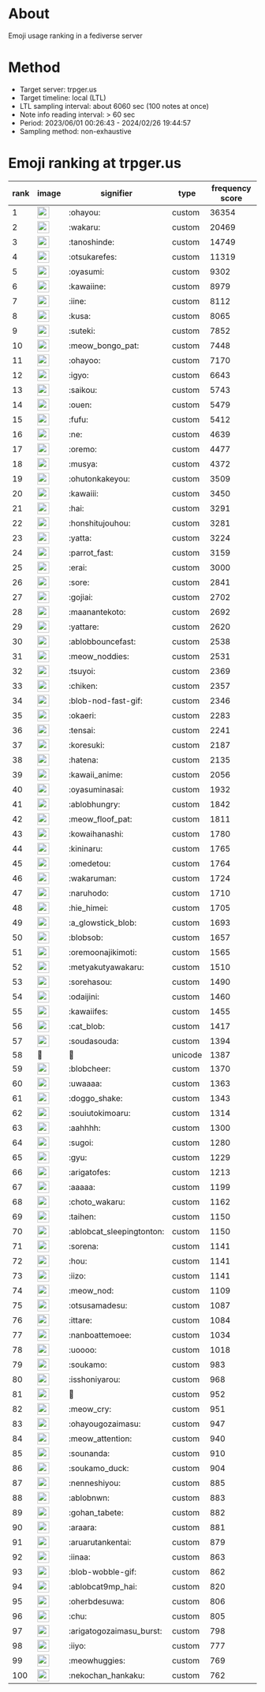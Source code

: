 # About
Emoji usage ranking in a fediverse server

# Method
- Target server: trpger.us
- Target timeline: local (LTL)
- LTL sampling interval: about 6060 sec (100 notes at once)
- Note info reading interval: > 60 sec
- Period: 2023/06/01 00:26:43 - 2024/02/26 19:44:57 
- Sampling method: non-exhaustive

# Emoji ranking at trpger.us

|rank|image|signifier|type|frequency score|
|----|----|----|----|----|
|1|<img height="24" src="https://trpger.us/emoji/ohayou.webp">|:ohayou:|custom|36354|
|2|<img height="24" src="https://trpger.us/emoji/wakaru.webp">|:wakaru:|custom|20469|
|3|<img height="24" src="https://trpger.us/emoji/tanoshinde.webp">|:tanoshinde:|custom|14749|
|4|<img height="24" src="https://trpger.us/emoji/otsukarefes.webp">|:otsukarefes:|custom|11319|
|5|<img height="24" src="https://trpger.us/emoji/oyasumi.webp">|:oyasumi:|custom|9302|
|6|<img height="24" src="https://trpger.us/emoji/kawaiine.webp">|:kawaiine:|custom|8979|
|7|<img height="24" src="https://trpger.us/emoji/iine.webp">|:iine:|custom|8112|
|8|<img height="24" src="https://trpger.us/emoji/kusa.webp">|:kusa:|custom|8065|
|9|<img height="24" src="https://trpger.us/emoji/suteki.webp">|:suteki:|custom|7852|
|10|<img height="24" src="https://trpger.us/emoji/meow_bongo_pat.webp">|:meow_bongo_pat:|custom|7448|
|11|<img height="24" src="https://trpger.us/emoji/ohayoo.webp">|:ohayoo:|custom|7170|
|12|<img height="24" src="https://trpger.us/emoji/igyo.webp">|:igyo:|custom|6643|
|13|<img height="24" src="https://trpger.us/emoji/saikou.webp">|:saikou:|custom|5743|
|14|<img height="24" src="https://trpger.us/emoji/ouen.webp">|:ouen:|custom|5479|
|15|<img height="24" src="https://trpger.us/emoji/fufu.webp">|:fufu:|custom|5412|
|16|<img height="24" src="https://trpger.us/emoji/ne.webp">|:ne:|custom|4639|
|17|<img height="24" src="https://trpger.us/emoji/oremo.webp">|:oremo:|custom|4477|
|18|<img height="24" src="https://trpger.us/emoji/musya.webp">|:musya:|custom|4372|
|19|<img height="24" src="https://trpger.us/emoji/ohutonkakeyou.webp">|:ohutonkakeyou:|custom|3509|
|20|<img height="24" src="https://trpger.us/emoji/kawaiii.webp">|:kawaiii:|custom|3450|
|21|<img height="24" src="https://trpger.us/emoji/hai.webp">|:hai:|custom|3291|
|22|<img height="24" src="https://trpger.us/emoji/honshitujouhou.webp">|:honshitujouhou:|custom|3281|
|23|<img height="24" src="https://trpger.us/emoji/yatta.webp">|:yatta:|custom|3224|
|24|<img height="24" src="https://trpger.us/emoji/parrot_fast.webp">|:parrot_fast:|custom|3159|
|25|<img height="24" src="https://trpger.us/emoji/erai.webp">|:erai:|custom|3000|
|26|<img height="24" src="https://trpger.us/emoji/sore.webp">|:sore:|custom|2841|
|27|<img height="24" src="https://trpger.us/emoji/gojiai.webp">|:gojiai:|custom|2702|
|28|<img height="24" src="https://trpger.us/emoji/maanantekoto.webp">|:maanantekoto:|custom|2692|
|29|<img height="24" src="https://trpger.us/emoji/yattare.webp">|:yattare:|custom|2620|
|30|<img height="24" src="https://trpger.us/emoji/ablobbouncefast.webp">|:ablobbouncefast:|custom|2538|
|31|<img height="24" src="https://trpger.us/emoji/meow_noddies.webp">|:meow_noddies:|custom|2531|
|32|<img height="24" src="https://trpger.us/emoji/tsuyoi.webp">|:tsuyoi:|custom|2369|
|33|<img height="24" src="https://trpger.us/emoji/chiken.webp">|:chiken:|custom|2357|
|34|<img height="24" src="https://trpger.us/emoji/blob-nod-fast-gif.webp">|:blob-nod-fast-gif:|custom|2346|
|35|<img height="24" src="https://trpger.us/emoji/okaeri.webp">|:okaeri:|custom|2283|
|36|<img height="24" src="https://trpger.us/emoji/tensai.webp">|:tensai:|custom|2241|
|37|<img height="24" src="https://trpger.us/emoji/koresuki.webp">|:koresuki:|custom|2187|
|38|<img height="24" src="https://trpger.us/emoji/hatena.webp">|:hatena:|custom|2135|
|39|<img height="24" src="https://trpger.us/emoji/kawaii_anime.webp">|:kawaii_anime:|custom|2056|
|40|<img height="24" src="https://trpger.us/emoji/oyasuminasai.webp">|:oyasuminasai:|custom|1932|
|41|<img height="24" src="https://trpger.us/emoji/ablobhungry.webp">|:ablobhungry:|custom|1842|
|42|<img height="24" src="https://trpger.us/emoji/meow_floof_pat.webp">|:meow_floof_pat:|custom|1811|
|43|<img height="24" src="https://trpger.us/emoji/kowaihanashi.webp">|:kowaihanashi:|custom|1780|
|44|<img height="24" src="https://trpger.us/emoji/kininaru.webp">|:kininaru:|custom|1765|
|45|<img height="24" src="https://trpger.us/emoji/omedetou.webp">|:omedetou:|custom|1764|
|46|<img height="24" src="https://trpger.us/emoji/wakaruman.webp">|:wakaruman:|custom|1724|
|47|<img height="24" src="https://trpger.us/emoji/naruhodo.webp">|:naruhodo:|custom|1710|
|48|<img height="24" src="https://trpger.us/emoji/hie_himei.webp">|:hie_himei:|custom|1705|
|49|<img height="24" src="https://trpger.us/emoji/a_glowstick_blob.webp">|:a_glowstick_blob:|custom|1693|
|50|<img height="24" src="https://trpger.us/emoji/blobsob.webp">|:blobsob:|custom|1657|
|51|<img height="24" src="https://trpger.us/emoji/oremoonajikimoti.webp">|:oremoonajikimoti:|custom|1565|
|52|<img height="24" src="https://trpger.us/emoji/metyakutyawakaru.webp">|:metyakutyawakaru:|custom|1510|
|53|<img height="24" src="https://trpger.us/emoji/sorehasou.webp">|:sorehasou:|custom|1490|
|54|<img height="24" src="https://trpger.us/emoji/odaijini.webp">|:odaijini:|custom|1460|
|55|<img height="24" src="https://trpger.us/emoji/kawaiifes.webp">|:kawaiifes:|custom|1455|
|56|<img height="24" src="https://trpger.us/emoji/cat_blob.webp">|:cat_blob:|custom|1417|
|57|<img height="24" src="https://trpger.us/emoji/soudasouda.webp">|:soudasouda:|custom|1394|
|58|🍮|🍮|unicode|1387|
|59|<img height="24" src="https://trpger.us/emoji/blobcheer.webp">|:blobcheer:|custom|1370|
|60|<img height="24" src="https://trpger.us/emoji/uwaaaa.webp">|:uwaaaa:|custom|1363|
|61|<img height="24" src="https://trpger.us/emoji/doggo_shake.webp">|:doggo_shake:|custom|1343|
|62|<img height="24" src="https://trpger.us/emoji/souiutokimoaru.webp">|:souiutokimoaru:|custom|1314|
|63|<img height="24" src="https://trpger.us/emoji/aahhhh.webp">|:aahhhh:|custom|1300|
|64|<img height="24" src="https://trpger.us/emoji/sugoi.webp">|:sugoi:|custom|1280|
|65|<img height="24" src="https://trpger.us/emoji/gyu.webp">|:gyu:|custom|1229|
|66|<img height="24" src="https://trpger.us/emoji/arigatofes.webp">|:arigatofes:|custom|1213|
|67|<img height="24" src="https://trpger.us/emoji/aaaaa.webp">|:aaaaa:|custom|1199|
|68|<img height="24" src="https://trpger.us/emoji/choto_wakaru.webp">|:choto_wakaru:|custom|1162|
|69|<img height="24" src="https://trpger.us/emoji/taihen.webp">|:taihen:|custom|1150|
|70|<img height="24" src="https://trpger.us/emoji/ablobcat_sleepingtonton.webp">|:ablobcat_sleepingtonton:|custom|1150|
|71|<img height="24" src="https://trpger.us/emoji/sorena.webp">|:sorena:|custom|1141|
|72|<img height="24" src="https://trpger.us/emoji/hou.webp">|:hou:|custom|1141|
|73|<img height="24" src="https://trpger.us/emoji/iizo.webp">|:iizo:|custom|1141|
|74|<img height="24" src="https://trpger.us/emoji/meow_nod.webp">|:meow_nod:|custom|1109|
|75|<img height="24" src="https://trpger.us/emoji/otsusamadesu.webp">|:otsusamadesu:|custom|1087|
|76|<img height="24" src="https://trpger.us/emoji/ittare.webp">|:ittare:|custom|1084|
|77|<img height="24" src="https://trpger.us/emoji/nanboattemoee.webp">|:nanboattemoee:|custom|1034|
|78|<img height="24" src="https://trpger.us/emoji/uoooo.webp">|:uoooo:|custom|1018|
|79|<img height="24" src="https://trpger.us/emoji/soukamo.webp">|:soukamo:|custom|983|
|80|<img height="24" src="https://trpger.us/emoji/isshoniyarou.webp">|:isshoniyarou:|custom|968|
|81|<img height="24" src="https://trpger.us/emoji/birthday.webp">|:birthday:|custom|952|
|82|<img height="24" src="https://trpger.us/emoji/meow_cry.webp">|:meow_cry:|custom|951|
|83|<img height="24" src="https://trpger.us/emoji/ohayougozaimasu.webp">|:ohayougozaimasu:|custom|947|
|84|<img height="24" src="https://trpger.us/emoji/meow_attention.webp">|:meow_attention:|custom|940|
|85|<img height="24" src="https://trpger.us/emoji/sounanda.webp">|:sounanda:|custom|910|
|86|<img height="24" src="https://trpger.us/emoji/soukamo_duck.webp">|:soukamo_duck:|custom|904|
|87|<img height="24" src="https://trpger.us/emoji/nenneshiyou.webp">|:nenneshiyou:|custom|885|
|88|<img height="24" src="https://trpger.us/emoji/ablobnwn.webp">|:ablobnwn:|custom|883|
|89|<img height="24" src="https://trpger.us/emoji/gohan_tabete.webp">|:gohan_tabete:|custom|882|
|90|<img height="24" src="https://trpger.us/emoji/araara.webp">|:araara:|custom|881|
|91|<img height="24" src="https://trpger.us/emoji/aruarutankentai.webp">|:aruarutankentai:|custom|879|
|92|<img height="24" src="https://trpger.us/emoji/iinaa.webp">|:iinaa:|custom|863|
|93|<img height="24" src="https://trpger.us/emoji/blob-wobble-gif.webp">|:blob-wobble-gif:|custom|862|
|94|<img height="24" src="https://trpger.us/emoji/ablobcat9mp_hai.webp">|:ablobcat9mp_hai:|custom|820|
|95|<img height="24" src="https://trpger.us/emoji/oherbdesuwa.webp">|:oherbdesuwa:|custom|806|
|96|<img height="24" src="https://trpger.us/emoji/chu.webp">|:chu:|custom|805|
|97|<img height="24" src="https://trpger.us/emoji/arigatogozaimasu_burst.webp">|:arigatogozaimasu_burst:|custom|798|
|98|<img height="24" src="https://trpger.us/emoji/iiyo.webp">|:iiyo:|custom|777|
|99|<img height="24" src="https://trpger.us/emoji/meowhuggies.webp">|:meowhuggies:|custom|769|
|100|<img height="24" src="https://trpger.us/emoji/nekochan_hankaku.webp">|:nekochan_hankaku:|custom|762|
